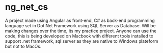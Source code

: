 # ng_net_cs
A project made using Angular as front-end, C# as back-end programming language set in Dot Net Framework using SQL Server as Database.
Will be making changes over the time, its my practice project. Anyone can use the code, this is being developed on Macbook with different tools installed to support .net framework, sql server as they are native to Windows plateform but not to MacOs.
